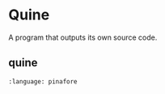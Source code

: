 # Quine

A program that outputs its own source code.

## quine
```{literalinclude} ../generated/examples/quine
:language: pinafore
```
